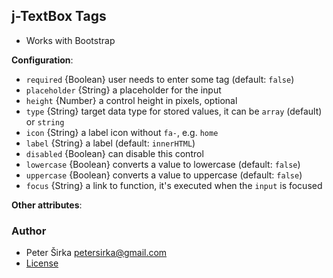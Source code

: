 ## j-TextBox Tags

- Works with Bootstrap

__Configuration__:

- `required` {Boolean} user needs to enter some tag (default: `false`)
- `placeholder` {String} a placeholder for the input
- `height` {Number} a control height in pixels, optional
- `type` {String} target data type for stored values, it can be `array` (default) or `string`
- `icon` {String} a label icon without `fa-`, e.g. `home`
- `label` {String} a label (default: `innerHTML`)
- `disabled` {Boolean} can disable this control
- `lowercase` {Boolean} converts a value to lowercase (default: `false`)
- `uppercase` {Boolean} converts a value to uppercase (default: `false`)
- `focus` {String} a link to function, it's executed when the `input` is focused

__Other attributes__:

### Author

- Peter Širka <petersirka@gmail.com>
- [License](https://www.totaljs.com/licenses/)